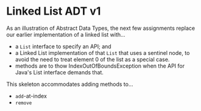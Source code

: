 # Linked List ADT v1

As an illustration of Abstract Data Types, the next few assignments
replace our earlier implementation of a linked list with...

* a `List` interface to specify an API; and 
* a Linked List implementation of that `List` that uses
  a sentinel node, to avoid the need to treat element 0 of 
  the list as a special case.
* methods are to thow IndexOutOfBoundsException 
  when the API for Java's List interface demands that.
  
This skeleton accommodates adding methods to...
* `add`-at-index
* `remove`